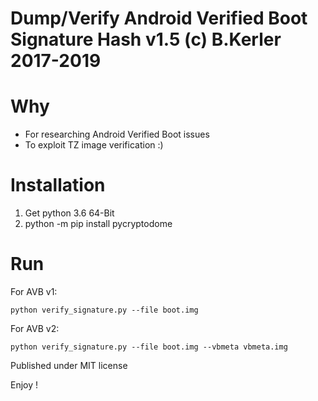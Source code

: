 # Dump/Verify Android Verified Boot Signature Hash v1.5 (c) B.Kerler 2017-2019

Why
===
- For researching Android Verified Boot issues
- To exploit TZ image verification :)
  
Installation
=============
1. Get python 3.6 64-Bit
2. python -m pip install pycryptodome 

Run
===
For AVB v1:
```
python verify_signature.py --file boot.img
```

For AVB v2:
```
python verify_signature.py --file boot.img --vbmeta vbmeta.img
```

 
Published under MIT license

Enjoy !
